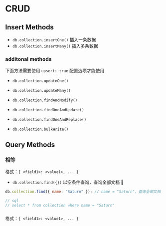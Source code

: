 # CRUD

## Insert Methods

- `db.collection.insertOne()` 插入一条数据
- `db.collection.insertMany()` 插入多条数据

### additonal methods

下面方法需要使用 `upsert: true` 配置选项才能使用

- `db.collection.updateOne()`
- `db.collection.updateMany()`
- `db.collection.findAndModify()`
- `db.collection.findOneAndUpdate()`
- `db.collection.findOneAndReplace()`

- `db.collection.bulkWrite()`

## Query Methods

### 相等

格式：`{ <field1>: <value1>, ... }`

- `db.collection.find({})` 以空条件查询，查询全部文档 📄

```javascript
db.collection.find({ name: "Saturn" }); // name = "Saturn"，查询全部文档 📄

// sql
// select * from collection where name = "Saturn"
```

###

格式：`{ <field1>: <value1>, ... }`
